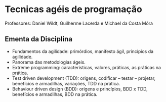 # Tecnicas agéis de programação
Professores: Daniel Wildt, Guilherme Lacerda e Michael da Costa Móra

## Ementa da Disciplina
- Fundamentos da agilidade: primórdios, manifesto ágil, princípios da agilidade.
- Panorama das metodologias ágeis.
- Extreme programming: características, valores, práticas, as práticas na prática.
- Test driven development (TDD): origens, codificar – testar – projetar, benefícios e armadilhas, variações, TDD na prática.
- Behaviour driven design (BDD): origens e princípios, BDD x TDD, benefícios e armadilhas, BDD na prática.